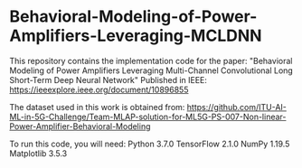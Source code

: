 # Behavioral-Modeling-of-Power-Amplifiers-Leveraging-MCLDNN
This repository contains the implementation code for the paper:
"Behavioral Modeling of Power Amplifiers Leveraging Multi-Channel Convolutional Long Short-Term Deep Neural Network"
Published in IEEE: https://ieeexplore.ieee.org/document/10896855

The dataset used in this work is obtained from:
https://github.com/ITU-AI-ML-in-5G-Challenge/Team-MLAP-solution-for-ML5G-PS-007-Non-linear-Power-Amplifier-Behavioral-Modeling

To run this code, you will need:
Python 3.7.0
TensorFlow 2.1.0
NumPy 1.19.5
Matplotlib 3.5.3


